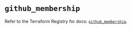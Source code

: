 # `github_membership`

Refer to the Terraform Registry for docs: [`github_membership`](https://registry.terraform.io/providers/integrations/github/6.7.3/docs/resources/membership).
